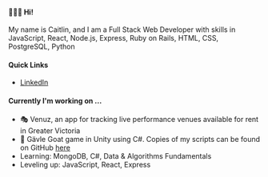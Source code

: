 <!--
**caitlincroteau/caitlincroteau** is a ✨ _special_ ✨ repository because its `README.md` (this file) appears on your GitHub profile.

Here are some ideas to get you started:

- 🔭 I’m currently working on ...
- 🌱 I’m currently learning ...
- 👯 I’m looking to collaborate on ...
- 🤔 I’m looking for help with ...
- 💬 Ask me about ...
- 📫 How to reach me: ...
- 😄 Pronouns: ...
- ⚡ Fun fact: ...
-->
#### 🙋🏻‍♀️ Hi!

My name is Caitlin, and I am a Full Stack Web Developer with skills in JavaScript, React, Node.js, Express, Ruby on Rails, HTML, CSS, PostgreSQL, Python

#### Quick Links

- [LinkedIn](https://www.linkedin.com/in/caitlincroteau/)

#### Currently I'm working on ...

- 🎭 Venuz, an app for tracking live performance venues available for rent in Greater Victoria
- 🐐 Gävle Goat game in Unity using C#. Copies of my scripts can be found on GitHub [here](https://github.com/caitlincroteau/galve-goat)
- Learning: MongoDB, C#, Data & Algorithms Fundamentals
- Leveling up: JavaScript, React, Express

